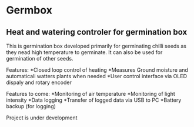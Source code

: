 # Germbox
## Heat and watering controler for germination box

This is germination box developed primarily for germinating chilli seeds as they nead high temperature to germinate. It can also be used for germination of other seeds.

Features:
*Closed loop control of heating
*Measures Ground moisture and automaticali watters plants when needed
*User control interface via OLED dispaly and rotary encoder

Features to come:
*Monitoring of air temperature
*Monitoring of light intensity
*Data logging
*Transfer of logged data via USB to PC
*Battery backup (for logging)

Project is under development

